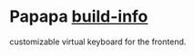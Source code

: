 Papapa [build-info](https://travis-ci.org/userName/repoName.svg)
=======

customizable virtual keyboard for the frontend.